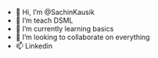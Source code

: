 - 👋 Hi, I’m @SachinKausik
- 👀 I’m teach DSML
- 🌱 I’m currently learning basics
- 💞️ I’m looking to collaborate on everything
- 📫 Linkedin

<!---
SachinScaler/SachinScaler is a ✨ special ✨ repository because its `README.md` (this file) appears on your GitHub profile.
You can click the Preview link to take a look at your changes.
--->
